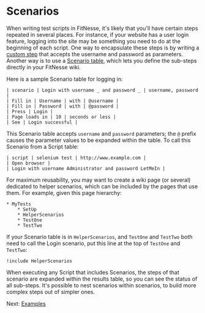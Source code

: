 Scenarios
=========

When writing test scripts in FitNesse, it's likely that you'll have certain
steps repeated in several places. For instance, if your website has a user
login feature, logging into the site may be something you need to do at the
beginning of each script. One way to encapsulate these steps is by writing a
[custom step](custom.md) that accepts the username and password as parameters.
Another way is to use a [Scenario table](http://fitnesse.org/FitNesse.UserGuide.SliM.ScenarioTable),
which lets you define the sub-steps directly in your FitNesse wiki.

Here is a sample Scenario table for logging in:

    | scenario | Login with username _ and password _ | username, password |
    | Fill in | Username | with | @username |
    | Fill in | Password | with | @password |
    | Press | Login |
    | Page loads in | 10 | seconds or less |
    | See | Login successful |

This Scenario table accepts `username` and `password` parameters; the `@`
prefix causes the parameter values to be expanded within the table. To call
this Scenario from a Script table:

    | script | selenium test | http://www.example.com |
    | Open browser |
    | Login with username Administrator and password LetMeIn |

For maximum reusability, you may want to create a wiki page (or several)
dedicated to helper scenarios, which can be included by the pages that use
them. For example, given this page hierarchy:

    * MyTests
        * SetUp
        * HelperScenarios
        * TestOne
        * TestTwo

If your Scenario table is in `HelperScenarios`, and `TestOne` and `TestTwo`
both need to call the Login scenario, put this line at the top of `TestOne`
and `TestTwo`:

    !include HelperScenarios

When executing any Script that includes Scenarios, the steps of that scenario
are expanded within the results table, so you can see the status of all
sub-steps. It's possible to nest scenarios within scenarios, to build more
complex steps out of simpler ones.

Next: [Examples](examples.md)

